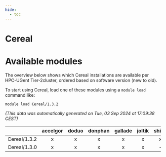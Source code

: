 ```yaml
---
hide:
  - toc
---
```


Cereal
======

# Available modules


The overview below shows which Cereal installations are available per HPC-UGent Tier-2cluster, ordered based on software version (new to old).

To start using Cereal, load one of these modules using a `module load` command like:

```shell
module load Cereal/1.3.2
```

*(This data was automatically generated on Tue, 03 Sep 2024 at 17:09:38 CEST)*  

| |accelgor|doduo|donphan|gallade|joltik|shinx|skitty|
| :---: | :---: | :---: | :---: | :---: | :---: | :---: | :---: |
|Cereal/1.3.2|x|x|x|x|x|x|x|
|Cereal/1.3.0|x|x|x|x|x|-|x|
